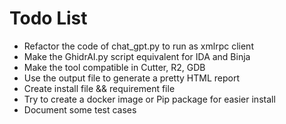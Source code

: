# Todo List

- Refactor the code of chat_gpt.py to run as xmlrpc client
- Make the GhidrAI.py script equivalent for IDA and Binja
- Make the tool compatible in Cutter, R2, GDB
- Use the output file to generate a pretty HTML report 
- Create install file && requirement file
- Try to create a docker image or Pip package for easier install
- Document some test cases 

